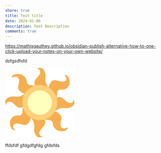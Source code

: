 ```yaml
---
share: true
title: Test title
date: 2024-01-06
description: Test Description
comments: true
---
```


https://mathisgauthey.github.io/obsidian-publish-alternative-how-to-one-click-upload-your-notes-on-your-own-website/

dsfgsdfsfd

![CelestiaCutieMark.png](../images/CelestiaCutieMark.png)

ffdsfdf
gfdgdfgfdg
gfdsfds